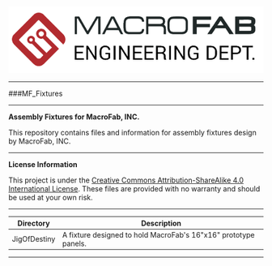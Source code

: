 ![MF_ED_Logo](MacroFab_ED_600px.png)
***
###MF_Fixtures
***
**Assembly Fixtures for MacroFab, INC.**

This repository contains files and information for assembly fixtures design by MacroFab, INC.

***
**License Information**

This project is under the [Creative Commons Attribution-ShareAlike 4.0 International License](LICENSE.md). These files are provided with no warranty and should be used at your own risk. 

***

| Directory | Description |
|---|---|
| JigOfDestiny | A fixture designed to hold MacroFab's 16"x16" prototype panels. | 

***

